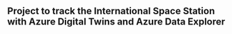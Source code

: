 ## Project to track the International Space Station with Azure Digital Twins and Azure Data Explorer